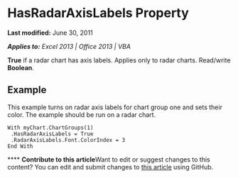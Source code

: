 
# HasRadarAxisLabels Property

 **Last modified:** June 30, 2011

 _**Applies to:** Excel 2013 | Office 2013 | VBA_

 **True** if a radar chart has axis labels. Applies only to radar charts. Read/write **Boolean**.


## Example

This example turns on radar axis labels for chart group one and sets their color. The example should be run on a radar chart.


```
With myChart.ChartGroups(1) 
 .HasRadarAxisLabels = True 
 .RadarAxisLabels.Font.ColorIndex = 3 
End With
```


****   **Contribute to this article**Want to edit or suggest changes to this content? You can edit and submit changes to  [this article](https://github.com/jhershey00/VBA_Excel_Test/OpenXMLCon/articles/8baa636a-262c-15b4-f8d5-94d77a8101c5.md) using GitHub.

